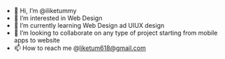 - 👋 Hi, I’m @iliketummy
- 👀 I’m interested in Web Design 
- 🌱 I’m currently learning Web Design ad UIUX design 
- 💞️ I’m looking to collaborate on any type of project starting from mobile apps to website 
- 📫 How to reach me @liketum618@gmail.com

<!---
iliketummy/iliketummy is a ✨ special ✨ repository because its `README.md` (this file) appears on your GitHub profile.
You can click the Preview link to take a look at your changes.
--->
